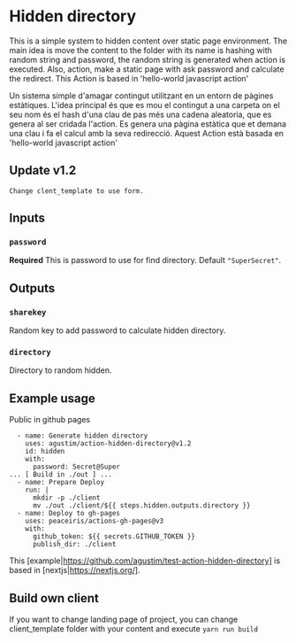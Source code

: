 # Hidden directory
This is a simple system to hidden content over static page environment.
The main idea is move the content to the folder with its name is hashing with random string and password, the random string is generated when action is executed. Also, action, make a static page with ask password and calculate the redirect.
This Action is based in 'hello-world javascript action'


Un sistema simple d'amagar contingut utilitzant en un entorn de pàgines estàtiques.
L'idea principal és que es mou el contingut a una carpeta on el seu nom és el hash d'una clau de pas més una cadena aleatoria, 
que es genera al ser cridada l'action. Es genera una pàgina estàtica que et demana una clau i fa el calcul amb la seva redirecció.
Aquest Action està basada en 'hello-world javascript action'

## Update v1.2
```
Change clent_template to use form.

```

## Inputs

### `password`

**Required** This is password to use for find directory. Default `"SuperSecret"`.

## Outputs

### `sharekey`

Random key to add password to calculate hidden directory.

### `directory`

Directory to random hidden.

## Example usage

Public in github pages

```
  - name: Generate hidden directory
    uses: agustim/action-hidden-directory@v1.2
    id: hidden
    with:
      password: Secret@Super
... [ Build in ./out ] ...
  - name: Prepare Deploy
    run: |
      mkdir -p ./client
      mv ./out ./client/${{ steps.hidden.outputs.directory }}
  - name: Deploy to gh-pages
    uses: peaceiris/actions-gh-pages@v3
    with:
      github_token: ${{ secrets.GITHUB_TOKEN }}
      publish_dir: ./client
```
This [example|https://github.com/agustim/test-action-hidden-directory] is based in [nextjs|https://nextjs.org/]. 
## Build own client
If you want to change landing page of project, you can change client_template folder with your content and execute ```yarn run build``` 


